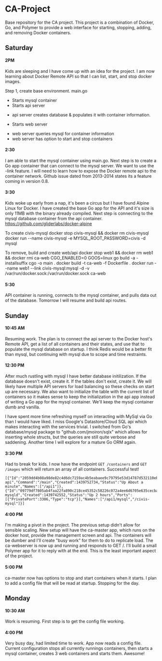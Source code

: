 # CA-Project
Base repository for the CA project. This project is a combination of Docker, Go, and Polymer to provide a web interface for starting, stopping, adding, and removing Docker containers.

## Saturday 
#### 2PM
Kids are sleeping and I have come up with an idea for the project. I am now learning about Docker Remote API so that I can list, start, and stop docker images. 

Step 1, create base environment.
main.go
 - Starts mysql container
 - Starts api server
  * api server creates database & populates it with container information.
 - Starts web server
  * web server queries mysql for container information
  * web server has option to start and stop containers

#### 2:30
I am able to start the mysql container using main.go. Next step is to create a Go app container that can connect to the mysql server. We want to use the -link feature. I will need to learn how to expose the Docker remote api to the container network. Github issue dated from 2013-2014 states its a feature coming in version 0.8. 

#### 3:30
Kids woke up early from a nap, it's been a circus but I have found Alpine Linux for Docker. I have created the base Go app for the API and it's size is only 11MB with the binary already compiled. Next step is connecting to the mysql database container from the api container. https://github.com/gliderlabs/docker-alpine

To create civis-mysql
docker stop civis-mysql && docker rm civis-mysql
docker run --name civis-mysql -e MYSQL_ROOT_PASSWORD=civis -d mysql

To remove, build and create web/api
docker stop web1 && docker rm web1 && docker rmi ca-web
CGO_ENABLED=0 GOOS=linux go build -a -installsuffix cgo -o main .
docker build -t ca-web -f Dockerfile .
docker run --name web1 --link civis-mysql:mysql -d -v /var/run/docker.sock:/var/run/docker.sock ca-web

#### 5:30
API container is running, connects to the mysql container, and pulls data out of the database. Tomorrow I will resume and build api routes.

## Sunday
#### 10:45 AM
Resuming work. The plan is to connect the api server to the Docker host's Remote API, get a list of all containers and their states, and use that to populate the mysql database on startup. I think Redis would be a better fit than mysql, but continuing with mysql due to scope and time restraints. 

#### 12:30 PM
After much rustling with mysql I have better database initilization. If the database doesn't exist, create it. If the tables don't exist, create it. We will likely have multiple API servers for load balancing so these checks on start up are necessary. We also want to initialize the table with the current list of containers so it makes sense to keep the initialization in the api app instead of writing a Go app for the mysql container. We'll keep the mysql container dumb and vanilla. 

I have spent more time refreshing myself on interacting with MySql via Go than I would have liked. I miss Google's Datastore/Cloud SQL api which makes interacting with the services trivial. I switched from Go's database/mysql package to "github.com/jmoiron/sqlx" which allows for inserting whole structs, but the queries are still quite verbose and saddening. Another time I will explore for a mature Go ORM again. 

#### 3:30 PM
Had to break for kids. I now have the endpoint `GET /containers` and `GET /images` which will return an array of all containers. Successful test! 

```
[{"Id":"2059dd4b08a98de82c4d6dc7159ac4b5eabaee9c79795e53d14787d532110ebc","Image":"ca-api","Command":"/main","Created":1439752734,"Status":"Up About a minute","Names":["/api1"]},{"Id":"09779df7805ab4faa22fa890c218ce45352c58226c072a4ee6d6705e635cecba","Image":"mysql","Command":"/entrypoint.sh mysqld","Created":1439742552,"Status":"Up 2 hours","Ports":[{"PrivatePort":3306,"Type":"tcp"}],"Names":["/api1/mysql","/civis-mysql"]}]
```

#### 4:00 PM
I'm making a pivot in the project. The previous setup didn't allow for sensible scaling. New setup will have the ca-master app, which runs on the docker host, provide the management screen and api. The containers will be dumber and I'll create "busy work" for them to do to replicate load. The ca-webserver is now up and running and responds to GET /. I'll build a small Polymer app for it to reply with at the end. This is the least important aspect of the project.

#### 5:00 PM
ca-master now has options to stop and start containers when it starts. I plan to add a config file that will be read at startup. Stopping for the day.

## Monday 
#### 10:30 AM
Work is resuming. First step is to get the config file working.

#### 4:00 PM
Very busy day, had limited time to work. App now reads a config file. Current configuration stops all currently runnings containers, then starts a mysql container, creates 3 web containers and starts them. Awesome!